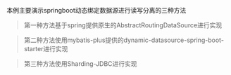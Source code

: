 本例主要演示springboot动态绑定数据源进行读写分离的三种方法

> 第一种方法基于spring提供原生的AbstractRoutingDataSource进行实现

> 第二种方法使用mybatis-plus提供的dynamic-datasource-spring-boot-starter进行实现

> 第三种方法使用Sharding-JDBC进行实现





 
  